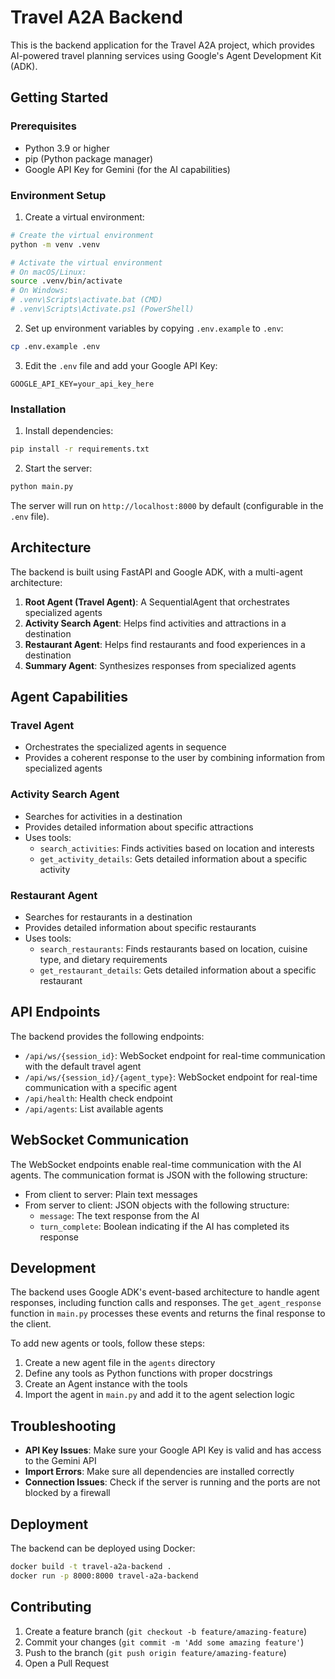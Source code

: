 # Travel A2A Backend

This is the backend application for the Travel A2A project, which provides AI-powered travel planning services using Google's Agent Development Kit (ADK).

## Getting Started

### Prerequisites

- Python 3.9 or higher
- pip (Python package manager)
- Google API Key for Gemini (for the AI capabilities)

### Environment Setup

1. Create a virtual environment:

```bash
# Create the virtual environment
python -m venv .venv

# Activate the virtual environment
# On macOS/Linux:
source .venv/bin/activate
# On Windows:
# .venv\Scripts\activate.bat (CMD)
# .venv\Scripts\Activate.ps1 (PowerShell)
```

2. Set up environment variables by copying `.env.example` to `.env`:

```bash
cp .env.example .env
```

3. Edit the `.env` file and add your Google API Key:

```
GOOGLE_API_KEY=your_api_key_here
```

### Installation

1. Install dependencies:

```bash
pip install -r requirements.txt
```

2. Start the server:

```bash
python main.py
```

The server will run on `http://localhost:8000` by default (configurable in the `.env` file).

## Architecture

The backend is built using FastAPI and Google ADK, with a multi-agent architecture:

1. **Root Agent (Travel Agent)**: A SequentialAgent that orchestrates specialized agents
2. **Activity Search Agent**: Helps find activities and attractions in a destination
3. **Restaurant Agent**: Helps find restaurants and food experiences in a destination
4. **Summary Agent**: Synthesizes responses from specialized agents

## Agent Capabilities

### Travel Agent
- Orchestrates the specialized agents in sequence
- Provides a coherent response to the user by combining information from specialized agents

### Activity Search Agent
- Searches for activities in a destination
- Provides detailed information about specific attractions
- Uses tools:
  - `search_activities`: Finds activities based on location and interests
  - `get_activity_details`: Gets detailed information about a specific activity

### Restaurant Agent
- Searches for restaurants in a destination
- Provides detailed information about specific restaurants
- Uses tools:
  - `search_restaurants`: Finds restaurants based on location, cuisine type, and dietary requirements
  - `get_restaurant_details`: Gets detailed information about a specific restaurant

## API Endpoints

The backend provides the following endpoints:

- `/api/ws/{session_id}`: WebSocket endpoint for real-time communication with the default travel agent
- `/api/ws/{session_id}/{agent_type}`: WebSocket endpoint for real-time communication with a specific agent
- `/api/health`: Health check endpoint
- `/api/agents`: List available agents

## WebSocket Communication

The WebSocket endpoints enable real-time communication with the AI agents. The communication format is JSON with the following structure:

- From client to server: Plain text messages
- From server to client: JSON objects with the following structure:
  - `message`: The text response from the AI
  - `turn_complete`: Boolean indicating if the AI has completed its response

## Development

The backend uses Google ADK's event-based architecture to handle agent responses, including function calls and responses. The `get_agent_response` function in `main.py` processes these events and returns the final response to the client.

To add new agents or tools, follow these steps:

1. Create a new agent file in the `agents` directory
2. Define any tools as Python functions with proper docstrings
3. Create an Agent instance with the tools
4. Import the agent in `main.py` and add it to the agent selection logic

## Troubleshooting

- **API Key Issues**: Make sure your Google API Key is valid and has access to the Gemini API
- **Import Errors**: Make sure all dependencies are installed correctly
- **Connection Issues**: Check if the server is running and the ports are not blocked by a firewall

## Deployment

The backend can be deployed using Docker:

```bash
docker build -t travel-a2a-backend .
docker run -p 8000:8000 travel-a2a-backend
```

## Contributing

1. Create a feature branch (`git checkout -b feature/amazing-feature`)
2. Commit your changes (`git commit -m 'Add some amazing feature'`)
3. Push to the branch (`git push origin feature/amazing-feature`)
4. Open a Pull Request
